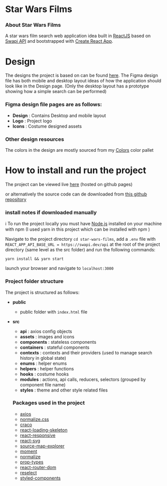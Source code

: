 # Star Wars Films

### About Star Wars Films

A star wars film search web application idea built in [ReactJS](https://reactjs.org/) based on [Swapi API](https://swapi.dev/) and bootstrapped with [Create React App](https://github.com/facebook/create-react-app).

# Design

The designs the project is based on can be found [here](https://www.figma.com/file/MDZZeWq0PKPNtZVjTdMpV3/Films). The Figma design file has both mobile and desktop layout ideas of how the application should look like in the Design page. (Only the desktop layout has a prototype showing how a simple search can be performed)

### Figma design file pages are as follows:

- **Design** : Contains Desktop and mobile layout
- **Logo** : Project logo
- **Icons** : Costume designed assets

### Other design resources

The colors in the design are mostly sourced from my [Colors](https://ick-seshoka.github.io/colors/#/) color pallet

# How to install and run the project

The project can be viewed live [here](https://ick-seshoka.github.io/star-wars-films) (hosted on github pages)

or alternatively the source code can de downloaded from [this github repository](https://github.com/ick-seshoka/star-wars-films)

### install notes if downloaded manually

ℹ To run the project locally you must have [Node.js](https://nodejs.dev/) installed on your machine with npm (I used yarn in this project which can be installed with npm )

Navigate to the project directory `cd star-wars-films`, add a `.env` file with `REACT_APP_API_BASE_URL = https://swapi.dev/api` at the root of the project directory (same level as the src folder) and run the following commands:

```
yarn install && yarn start
```

launch your browser and navigate to `localhost:3000`

### Project folder structure

The project is structured as follows:

- **public**
  - public folder with `index.html` file
- **src**

  - **api** : axios config objects
  - **assets** : images and icons
  - **components** : stateless components
  - **containers** : stateful components
  - **contexts** : contexts and their providers (used to manage search history in global state)
  - **enums** : helper enums
  - **helpers** : helper functions
  - **hooks** : costume hooks
  - **modules** : actions, api calls, reducers, selectors (grouped by component file name)
  - **styles** : theme and other style related files

  ### Packages used in the project

  - [axios](https://www.npmjs.com/package/axios)
  - [normalize.css](https://www.npmjs.com/package/normalize.css)
  - [craco](https://www.npmjs.com/package/@craco/craco)
  - [react-loading-skeleton](https://www.npmjs.com/package/react-loading-skeleton)
  - [react-responsive](https://www.npmjs.com/package/react-responsive)
  - [react-svg](https://www.npmjs.com/package/react-svg)
  - [source-map-explorer](https://www.npmjs.com/package/source-map-explorer)
  - [moment](https://www.npmjs.com/package/moment)
  - [normalize](https://www.npmjs.com/package/normalize)
  - [prop-types](https://www.npmjs.com/package/prop-types)
  - [react-router-dom](https://www.npmjs.com/package/react-router-dom)
  - [reselect](https://www.npmjs.com/package/reselect)
  - [styled-components](https://www.npmjs.com/package/styled-components)
